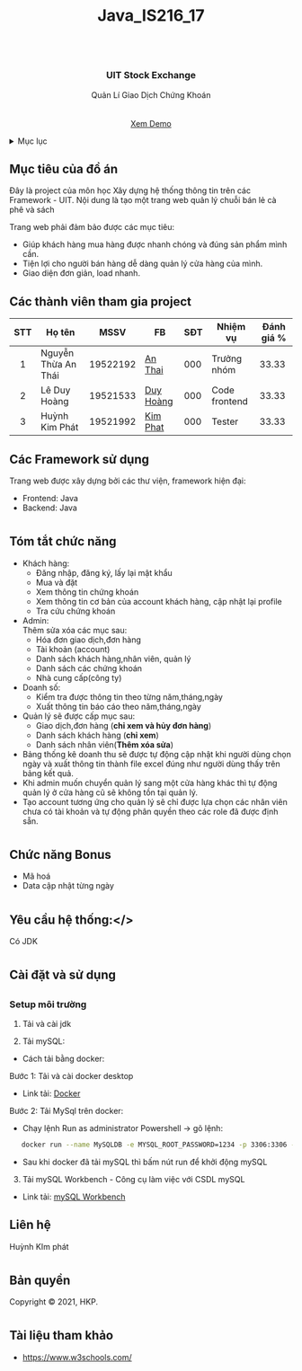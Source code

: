 # <h1 align="center">Java_IS216_17<h1>


<!-- PROJECT LOGO -->
<br />
<div align="center">
  <a href="">
  </a>

  <h3 align="center">UIT Stock Exchange</h3>

  <p align="center">
    Quản Lí Giao Dịch Chứng Khoán
    <br />
    <br />
    <br />
    <a href="https://coffee-huybui.vercel.app/">Xem Demo</a>
  </p>
</div>



<!-- TABLE OF CONTENTS -->
<details>
  <summary>Mục lục</summary>
  <ol>
    <li>
      <a href="#muctieu">Mục tiêu đồ án</a>
    </li>
    <li>
      <a href="#dsthanhvien">Danh sách thành viên</a>
    </li>
    <li>
      <a href="#chucnang">Các chức năng</a>
    </li>
    <li><a href="#yeucau">Yêu cầu hệ thống</a></li>
    <li>
      <a href="#caidat">Cài đặt và sử dụng</a>
      <ul><a href="#setup">Setup môi trường</a></ul>
      <ul><a href="#start">Khởi động dự </a></ul>
    </li>
    <li><a href="#lienhe">Liên hệ</a></li>
    <li><a href="#banquyen">Bản quyền</a></li>
    <li><a href="#thamkhao">Tài liệu tham khảo</a></li>
  </ol>
</details>



<!-- ABOUT THE PROJECT -->
## <h2 id="muctieu">Mục tiêu của đồ án</h2>
Đây là project của môn học Xây dựng hệ thống thông tin trên các Framework - UIT. Nội dung là tạo một trang web quản lý chuỗi bán lẻ cà phê và sách

Trang web phải đảm bảo được các mục tiêu:
- Giúp khách hàng mua hàng được nhanh chóng và đúng sản phẩm mình cần.
- Tiện lợi cho người bán hàng dễ dàng quản lý cửa hàng của mình.
- Giao diện đơn giản, load nhanh.
## <h2 id="dsthanhvien">Các thành viên tham gia project</h2>
 
| STT| Họ tên         | MSSV                 | FB                                                   |   SĐT     |     Nhiệm vụ    |   Đánh giá % |
|:--:|----------------|------------------------|----------------------------------------------------|-----------|-----------------|--------------|
| 1  | Nguyễn Thừa An Thái       | 19522192 |[An Thai](https://www.facebook.com/)         |000 |Trưởng nhóm      |     33.33       |
| 2  | Lê Duy Hoàng       | 19521533 |[Duy Hoàng](https://www.facebook.com/)           |000 |Code frontend    |     33.33       | 
| 3  | Huỳnh Kim Phát     | 19521992 |[Kim Phat](https://www.facebook.com/) |000 |Tester   |     33.33       |



### <h2 id="framework">Các Framework sử dụng</h2>

Trang web được xây dựng bởi các thư viện, framework hiện đại:
* Frontend: Java
* Backend: Java

# <h2 id="chucnang">Tóm tắt chức năng</h2>
- Khách hàng:<br/>
  + Đăng nhập, đăng ký, lấy lại mật khẩu
  + Mua và đặt 
  + Xem thông tin chứng khoán
  + Xem thông tin cơ bản của account khách hàng, cập nhật lại profile 
  + Tra cứu chứng khoán <br/>
- Admin:<br/>
  Thêm sửa xóa các mục sau:
  + Hóa đơn giao dịch,đơn hàng 
  + Tài khoản (account)
  + Danh sách khách hàng,nhân viên, quản lý
  + Danh sách các chứng khoán
  + Nhà cung cấp(công ty) <br/>
- Doanh số:<br/>
  + Kiểm tra được thông tin theo từng năm,tháng,ngày
  + Xuất thông tin báo cáo theo năm,tháng,ngày<br/>
- Quản lý sẽ được cấp mục sau:
  + Giao dịch,đơn hàng (<b>chỉ xem và hủy đơn hàng</b>)
  + Danh sách khách hàng (<b>chỉ xem</b>)
  + Danh sách nhân viên(<b>Thêm xóa sửa</b>)<br/>
- Bảng thống kê doanh thu sẽ được tự động cập nhật khi người dùng chọn ngày và xuất thông tin thành file excel đúng như người dùng thấy trên bảng kết quả. <br/>
- Khi admin muốn chuyển quản lý sang một cửa hàng khác thì tự động quản lý ở cửa hàng cũ sẽ không tồn tại quản lý. <br/>
- Tạo account tương ứng cho quản lý sẽ chỉ được lựa chọn các nhân viên chưa có tài khoản và tự động phân quyền theo các role đã được định sẵn. <br/>

# <h2 id="bonus">Chức năng Bonus</h2>
 + Mã hoá
 + Data cập nhật từng ngày

# <h2 id="yeucau">Yêu cầu hệ thống:</>
  Có JDK

# <h2 id="caidat">Cài đặt và sử dụng</h2>
## <h3 id="setup">Setup môi trường</h3>
1. Tải và cài jdk

2. Tải mySQL:
- Cách tải bằng docker:

Bước 1: Tải và cài docker desktop
- Link tải: [Docker](https://docs.docker.com/desktop/windows/install/)

Bước 2: Tải MySql trên docker:
- Chạy lệnh Run as administrator Powershell -> gõ lệnh:
```sh
   docker run --name MySQLDB -e MYSQL_ROOT_PASSWORD=1234 -p 3306:3306 -d mysql
   ```
- Sau khi docker đã tải mySQL thì bấm nút run để khởi động mySQL

3. Tải mySQL Workbench - Công cụ làm việc với CSDL mySQL
- Link tải: [mySQL Workbench](https://www.mysql.com/products/workbench/)

## <h2 id="lienhe">Liên hệ</h2>

Huỳnh KIm phát


# <h2 id="banquyen">Bản quyền</h3>
Copyright © 2021, HKP.
# <h2 id="thamkhao">Tài liệu tham khảo</h2> 
- https://www.w3schools.com/
